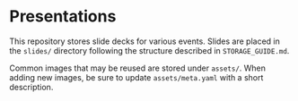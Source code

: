 # Presentations

This repository stores slide decks for various events. Slides are placed in the `slides/` directory following the structure described in `STORAGE_GUIDE.md`.

Common images that may be reused are stored under `assets/`. When adding new images, be sure to update `assets/meta.yaml` with a short description.
